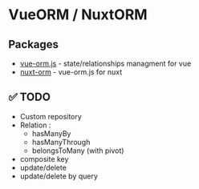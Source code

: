 # VueORM / NuxtORM

## Packages

- [vue-orm.js](https://github.com/etienne1698/nuxt-orm/tree/main/packages/vue-orm) - state/relationships managment for vue
- [nuxt-orm](https://github.com/etienne1698/nuxt-orm/tree/main/packages/nuxt-orm) - vue-orm.js for nuxt

## ✅ TODO

- Custom repository
- Relation :
  - hasManyBy
  - hasManyThrough
  - belongsToMany (with pivot)
- composite key
- update/delete
- update/delete by query

